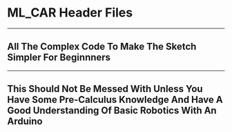 <!--

/**
 * 01000100 01000001 01010010 01010100 01001000 00100000 01010110 01000001 01000100 01000101 01010010
 *
 * @file README.md
 * @author BRANDON KENNARD (SLASHSPYRO@GMAIL.COM)
 * @brief
 * @version 1.2.0
 * @date 09-02-23
 *
 * @copyright NONE 2022
 *
 **/

-->

# ML_CAR Header Files

---

## All The Complex Code To Make The Sketch Simpler For Beginnners

---

## **This Should Not Be Messed With Unless You Have Some Pre-Calculus Knowledge And Have A Good Understanding Of Basic Robotics With An Arduino**